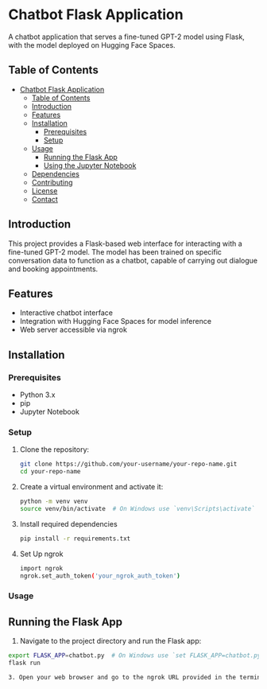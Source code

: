 # Chatbot Flask Application

A chatbot application that serves a fine-tuned GPT-2 model using Flask, with the model deployed on Hugging Face Spaces.

## Table of Contents
- [Chatbot Flask Application](#chatbot-flask-application)
  - [Table of Contents](#table-of-contents)
  - [Introduction](#introduction)
  - [Features](#features)
  - [Installation](#installation)
    - [Prerequisites](#prerequisites)
    - [Setup](#setup)
  - [Usage](#usage)
    - [Running the Flask App](#running-the-flask-app)
    - [Using the Jupyter Notebook](#using-the-jupyter-notebook)
  - [Dependencies](#dependencies)
  - [Contributing](#contributing)
  - [License](#license)
  - [Contact](#contact)

## Introduction

This project provides a Flask-based web interface for interacting with a fine-tuned GPT-2 model. The model has been trained on specific conversation data to function as a chatbot, capable of carrying out dialogue and booking appointments.

## Features

- Interactive chatbot interface
- Integration with Hugging Face Spaces for model inference
- Web server accessible via ngrok

## Installation

### Prerequisites

- Python 3.x
- pip
- Jupyter Notebook

### Setup

1. Clone the repository:

   ```bash
   git clone https://github.com/your-username/your-repo-name.git
   cd your-repo-name

2. Create a virtual environment and activate it:
   ```bash
   python -m venv venv
   source venv/bin/activate  # On Windows use `venv\Scripts\activate`

3. Install required dependencies
   ```bash
   pip install -r requirements.txt

4. Set Up ngrok
   ```bash
   import ngrok
   ngrok.set_auth_token('your_ngrok_auth_token')


### Usage
## Running the Flask App

1. Navigate to the project directory and run the Flask app:
  ```bash
  export FLASK_APP=chatbot.py  # On Windows use `set FLASK_APP=chatbot.py`
  flask run

3. Open your web browser and go to the ngrok URL provided in the terminal to use the application.


